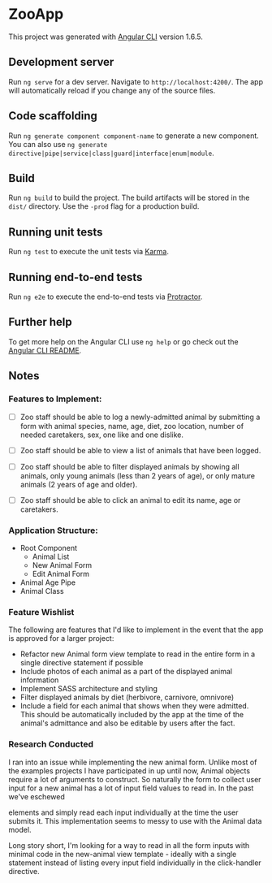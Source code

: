 # ZooApp

This project was generated with [Angular CLI](https://github.com/angular/angular-cli) version 1.6.5.

## Development server

Run `ng serve` for a dev server. Navigate to `http://localhost:4200/`. The app will automatically reload if you change any of the source files.

## Code scaffolding

Run `ng generate component component-name` to generate a new component. You can also use `ng generate directive|pipe|service|class|guard|interface|enum|module`.

## Build

Run `ng build` to build the project. The build artifacts will be stored in the `dist/` directory. Use the `-prod` flag for a production build.

## Running unit tests

Run `ng test` to execute the unit tests via [Karma](https://karma-runner.github.io).

## Running end-to-end tests

Run `ng e2e` to execute the end-to-end tests via [Protractor](http://www.protractortest.org/).

## Further help

To get more help on the Angular CLI use `ng help` or go check out the [Angular CLI README](https://github.com/angular/angular-cli/blob/master/README.md).

## Notes

### Features to Implement:

- [ ] Zoo staff should be able to log a newly-admitted animal by submitting a form with animal species, name, age, diet, zoo location, number of needed caretakers, sex, one like and one dislike.

- [ ] Zoo staff should be able to view a list of animals that have been logged.

- [ ] Zoo staff should be able to filter displayed animals by showing all animals, only young animals (less than 2 years of age), or only mature animals (2 years of age and older).

- [ ] Zoo staff should be able to click an animal to edit its name, age or caretakers.

### Application Structure:

- Root Component
  - Animal List
  - New Animal Form
  - Edit Animal Form
- Animal Age Pipe
- Animal Class

### Feature Wishlist

The following are features that I'd like to implement in the event that the app is approved for a larger project:

- Refactor new Animal form view template to read in the entire form in a single directive statement if possible
- Include photos of each animal as a part of the displayed animal information
- Implement SASS architecture and styling
- Filter displayed animals by diet (herbivore, carnivore, omnivore)
- Include a field for each animal that shows when they were admitted. This should be automatically included by the app at the time of the animal's admittance and also be editable by users after the fact.

### Research Conducted

I ran into an issue while implementing the new animal form. Unlike most of the examples projects I have participated in up until now, Animal objects require a lot of arguments to construct. So naturally the form to collect user input for a new animal has a lot of input field values to read in. In the past we've eschewed <form> elements and simply read each input individually at the time the user submits it. This implementation seems to messy to use with the Animal data model.

Long story short, I'm looking for a way to read in all the form inputs with minimal code in the new-animal view template - ideally with a single statement instead of listing every input field individually in the click-handler directive.
